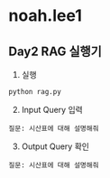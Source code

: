 # noah.lee1

## Day2 RAG 실행기
1) 실행
```shell
python rag.py
```
2) Input Query 입력
```shell
질문: 시산표에 대해 설명해줘
```
3) Output Query 확인
```shell
질문: 시산표에 대해 설명해줘
```
